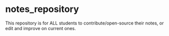 # notes_repository
This repository is for ALL students to contribute/open-source their notes, or edit and improve on current ones. 
